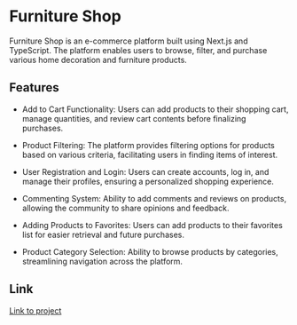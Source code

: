 # Furniture Shop

Furniture Shop is an e-commerce platform built using Next.js and TypeScript. The platform enables users to browse, filter, and purchase various home decoration and furniture products.


## Features

- Add to Cart Functionality: Users can add products to their shopping cart, manage quantities, and review cart contents before finalizing purchases.

- Product Filtering: The platform provides filtering options for products based on various criteria, facilitating users in finding items of interest.

- User Registration and Login: Users can create accounts, log in, and manage their profiles, ensuring a personalized shopping experience.

- Commenting System: Ability to add comments and reviews on products, allowing the community to share opinions and feedback.

- Adding Products to Favorites: Users can add products to their favorites list for easier retrieval and future purchases.

- Product Category Selection: Ability to browse products by categories, streamlining navigation across the platform.


## Link 

   [Link to project](https://deco-furni.vercel.app/)


